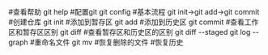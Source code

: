 #查看帮助
 git help
#配置git
 git config
#基本流程
git init->git add->git commit
#创建仓库
git init
#添加到暂存区
git add
#添加到历史区
git commit
#查看工作区和暂存区区别
 git diff
#查看暂存区和历史区的区别
 git diff --staged
 git log --graph
#重命名文件
git mv
#恢复删除的文件
#恢复历史 
